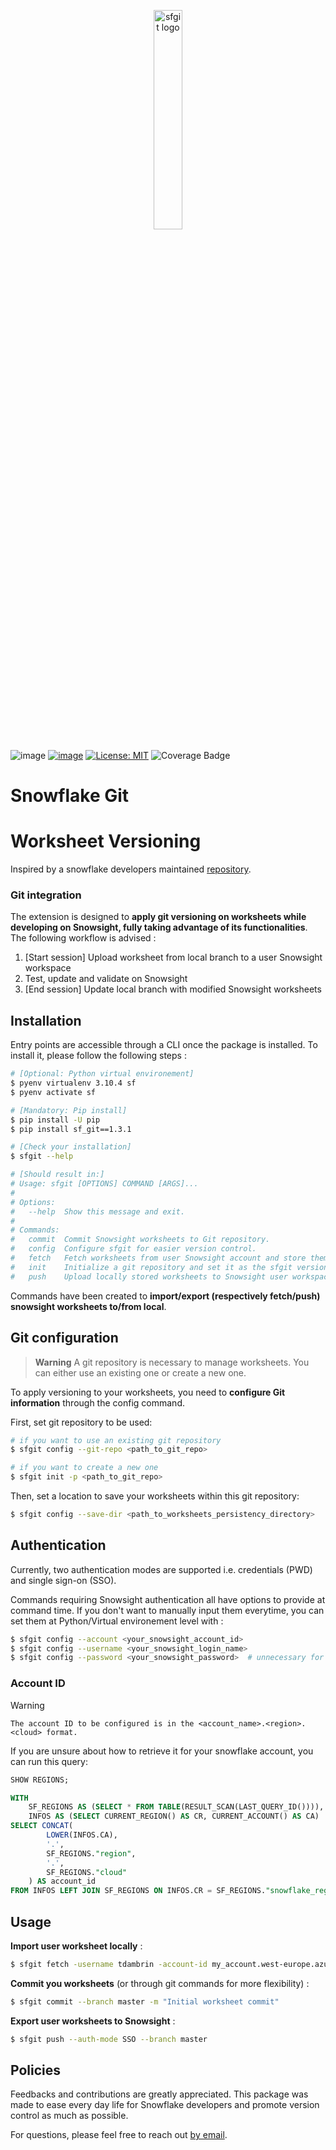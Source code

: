 <p align="center">
  <img src="https://github.com/tdambrin/sf_git/assets/61944454/077aa882-95c2-4f61-a05d-64e8e156b266" alt="sfgit logo" width="30%">
</p>

![image](https://img.shields.io/badge/Python-FFD43B?style=for-the-badge&logo=python&logoColor=blue)
[![image](https://img.shields.io/badge/Gmail-D14836?style=for-the-badge&logo=gmail&logoColor=white)](mailto:thomas.dambrin@gmail.com?subject=[GitHub]%20Snowflake%20Git%20Versioning)
[![License: MIT](https://img.shields.io/badge/License-MIT-yellow.svg)](https://opensource.org/licenses/MIT)
![Coverage Badge](https://img.shields.io/endpoint?url=https://gist.githubusercontent.com/tdambrin/e2c293d7db07bee70d2845387cb133ff/raw/sf_git_main_cov_badge.json)



# Snowflake Git

# Worksheet Versioning

Inspired by a snowflake developers maintained [repository](https://github.com/Snowflake-Labs/sfsnowsightextensions).

### Git integration 

The extension is designed to **apply git versioning on worksheets while developing on Snowsight, fully taking advantage of its functionalities**.\
The following workflow is advised :
1. [Start session] Upload worksheet from local branch to a user Snowsight workspace
2. Test, update and validate on Snowsight 
3. [End session] Update local branch with modified Snowsight worksheets

## Installation

Entry points are accessible through a CLI once the package is installed. 
To install it, please follow the following steps :

```bash
# [Optional: Python virtual environement]
$ pyenv virtualenv 3.10.4 sf
$ pyenv activate sf

# [Mandatory: Pip install]
$ pip install -U pip
$ pip install sf_git==1.3.1

# [Check your installation]
$ sfgit --help

# [Should result in:]
# Usage: sfgit [OPTIONS] COMMAND [ARGS]...
# 
# Options:
#   --help  Show this message and exit.
# 
# Commands:
#   commit  Commit Snowsight worksheets to Git repository.
#   config  Configure sfgit for easier version control.
#   fetch   Fetch worksheets from user Snowsight account and store them in...
#   init    Initialize a git repository and set it as the sfgit versioning...
#   push    Upload locally stored worksheets to Snowsight user workspace.
```

Commands have been created to **import/export (respectively fetch/push) snowsight worksheets to/from local**.

## Git configuration

> **Warning**
> A git repository is necessary to manage worksheets. You can either use an existing one
> or create a new one.

To apply versioning to your worksheets, you need to **configure Git information**
through the config command. 

First, set git repository to be used:

```bash
# if you want to use an existing git repository
$ sfgit config --git-repo <path_to_git_repo>

# if you want to create a new one 
$ sfgit init -p <path_to_git_repo>
```

Then, set a location to save your worksheets within this git repository:
```bash
$ sfgit config --save-dir <path_to_worksheets_persistency_directory>
```

## Authentication
Currently, two authentication modes are supported i.e. credentials (PWD) and single sign-on (SSO).

Commands requiring Snowsight authentication all have options to provide at command time. 
If you don't want to manually input them everytime, you can set them at Python/Virtual environement level with :


```bash
$ sfgit config --account <your_snowsight_account_id>
$ sfgit config --username <your_snowsight_login_name>
$ sfgit config --password <your_snowsight_password>  # unnecessary for SSO authentication mode
```

### Account ID

> [!WARNING]  
> `The account ID to be configured is in the <account_name>.<region>.<cloud> format.`

If you are unsure about how to retrieve it for your snowflake account, you can run this query:

```sql
SHOW REGIONS;

WITH 
    SF_REGIONS AS (SELECT * FROM TABLE(RESULT_SCAN(LAST_QUERY_ID()))),
    INFOS AS (SELECT CURRENT_REGION() AS CR, CURRENT_ACCOUNT() AS CA)
SELECT CONCAT(
        LOWER(INFOS.CA),
        '.',
        SF_REGIONS."region",
        '.',
        SF_REGIONS."cloud"
    ) AS account_id
FROM INFOS LEFT JOIN SF_REGIONS ON INFOS.CR = SF_REGIONS."snowflake_region";

```


## Usage

**Import user worksheet locally** :
```bash
$ sfgit fetch -username tdambrin -account-id my_account.west-europe.azure --auth-mode SSO
```

**Commit you worksheets** (or through git commands for more flexibility) :
```bash
$ sfgit commit --branch master -m "Initial worksheet commit"
```

**Export user worksheets to Snowsight** :
```bash
$ sfgit push --auth-mode SSO --branch master
```

## Policies
Feedbacks and contributions are greatly appreciated. This package was made to ease every day life for Snowflake 
developers and promote version control as much as possible.

For questions, please feel free to reach out [by email](mailto:thomas.dambrin@gmail.com?subject=[GitHub]%20Snowflake%20Git%20Versioning).
